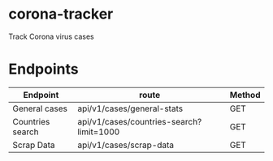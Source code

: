 # corona-tracker
Track Corona virus cases

# Endpoints

| Endpoint | route              | Method |  
|----------|--------------------|--------|
| General cases   | api/v1/cases/general-stats | GET   |
| Countries search   | api/v1/cases/countries-search?limit=1000 | GET   |
| Scrap Data   | api/v1/cases/scrap-data | GET   |

